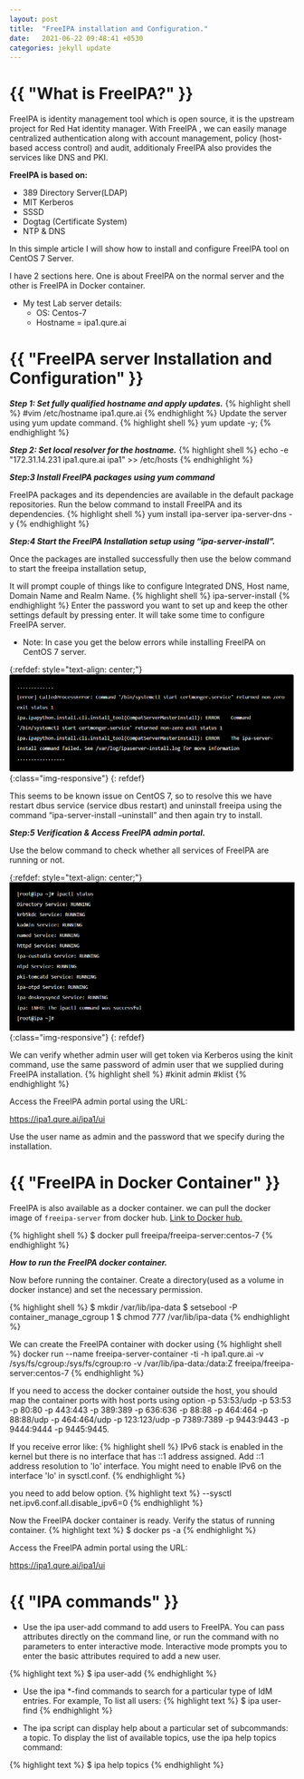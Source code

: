```yaml
---
layout: post
title:  "FreeIPA installation and Configuration."
date:   2021-06-22 09:48:41 +0530
categories: jekyll update
---
```

<h1>{{ "What is FreeIPA?" }}</h1>

FreeIPA is identity management tool which is open source, it is the upstream project for Red Hat identity manager. With FreeIPA , we can easily manage centralized authentication along with account management, policy (host-based access control) and audit, additionaly FreeIPA also provides the services like DNS and PKI.

<B>FreeIPA is based on:</B>
* 389 Directory Server(LDAP)
* MIT Kerberos
* SSSD
* Dogtag (Certificate System)
* NTP & DNS

In this simple article I will show how to install and configure FreeIPA tool on CentOS 7 Server.

I have 2 sections here. One is about FreeIPA on the normal server and the other is FreeIPA in Docker container.

* My test Lab server details:
    * OS: Centos-7
    * Hostname = ipa1.qure.ai

<h1>{{ "FreeIPA server Installation and Configuration" }}</h1>
<I><B>Step 1: Set fully qualified hostname and apply updates.</B></I>
{% highlight shell %}
#vim /etc/hostname
ipa1.qure.ai
{% endhighlight %}
Update the server using yum update command.
{% highlight shell %}
yum update -y;
{% endhighlight %}

<I><B>Step 2: Set local resolver for the hostname.</B></I>
{% highlight shell %}
echo -e "172.31.14.231 ipa1.qure.ai ipa1" >> /etc/hosts
{% endhighlight %}

<I><B>Step:3 Install FreeIPA packages using yum command</B></I>

FreeIPA packages and its dependencies are available in the default package repositories.
Run the below command to install FreeIPA and its dependencies.
{% highlight shell %}
yum install ipa-server ipa-server-dns -y
{% endhighlight %}

<I><B>Step:4 Start the FreeIPA Installation setup using “ipa-server-install”.</B></I>

Once the packages are installed successfully then use the below command to start the freeipa installation setup,

It will prompt couple of things like to configure Integrated DNS, Host name, Domain Name and Realm Name.
{% highlight shell %}
ipa-server-install
{% endhighlight %}
Enter the password you want to set up and keep the other settings default by pressing enter. It will take some time to configure FreeIPA server.

* Note: In case you get the below errors while installing FreeIPA on CentOS 7 server.

{:refdef: style="text-align: center;"}
![image-title-here](/assets/free.PNG){:class="img-responsive"}
{: refdef}

This seems to be known issue on CentOS 7, so to resolve this we have restart dbus service (service dbus restart) and uninstall freeipa using the command “ipa-server-install –uninstall” and then again try to install.

<I><B>Step:5 Verification & Access FreeIPA admin portal.</B></I>

Use the below command to check whether all services of FreeIPA are running or not.

{:refdef: style="text-align: center;"}
![image-title-here](/assets/free1.PNG){:class="img-responsive"}
{: refdef}


We can verify whether admin user will get token via Kerberos using the kinit command, use the same password of admin user that we supplied during FreeIPA installation.
{% highlight shell %}
#kinit admin
#klist
{% endhighlight %}

Access the FreeIPA admin portal using the URL:

https://ipa1.qure.ai/ipa1/ui

Use the user name as admin and the password that we specify during the installation.



<h1>{{ "FreeIPA in Docker Container" }}</h1>

FreeIPA is also available as a docker container. we can pull the docker image of `freeipa-server` from docker hub. 
[Link to Docker hub.](https://hub.docker.com/r/freeipa/freeipa-server/)

{% highlight shell %}
$ docker pull freeipa/freeipa-server:centos-7
{% endhighlight %}

<B><I> How to run the FreeIPA docker container. </I></B>

Now before running the container. Create a directory(used as a volume in docker instance) and set the necessary permission.

{% highlight shell %}
$ mkdir /var/lib/ipa-data
$ setsebool -P container_manage_cgroup 1
$ chmod 777 /var/lib/ipa-data
{% endhighlight %}

We can create the FreeIPA container with docker using
{% highlight shell %}
docker run --name freeipa-server-container -ti -h ipa1.qure.ai -v /sys/fs/cgroup:/sys/fs/cgroup:ro -v /var/lib/ipa-data:/data:Z freeipa/freeipa-server:centos-7
{% endhighlight %}

If you need to access the docker container outside the host, you should map the container ports with host ports using option -p 53:53/udp -p 53:53 -p 80:80 -p 443:443 -p 389:389 -p 636:636 -p 88:88 -p 464:464 -p 88:88/udp -p 464:464/udp -p 123:123/udp -p 7389:7389 -p 9443:9443 -p 9444:9444 -p 9445:9445.

If you receive error like:
{% highlight shell %}
IPv6 stack is enabled in the kernel but there is no interface that
has ::1 address assigned. Add ::1 address resolution to 'lo' interface.
You might need to enable IPv6 on the interface 'lo' in sysctl.conf.
{% endhighlight %}

you need to add below option.
{% highlight text %}
--sysctl net.ipv6.conf.all.disable_ipv6=0
{% endhighlight %}

Now the FreeIPA docker container is ready. Verify the status of running container.
{% highlight text %}
$ docker ps -a
{% endhighlight %}

Access the FreeIPA admin portal using the URL:

https://ipa1.qure.ai/ipa1/ui

<h1>{{ "IPA commands" }}</h1>

* Use the ipa user-add command to add users to FreeIPA. You can pass attributes directly on the command line, or run the command with no parameters to enter interactive mode. Interactive mode prompts you to enter the basic attributes required to add a new user. 

{% highlight text %}
$ ipa user-add
{% endhighlight %}

* Use the ipa *-find commands to search for a particular type of IdM entries. For example, To list all users:
{% highlight text %}
$ ipa user-find
{% endhighlight %}

* The ipa script can display help about a particular set of subcommands: a topic. To display the list of available topics, use the ipa help topics command:

{% highlight text %}
$ ipa help topics
{% endhighlight %}